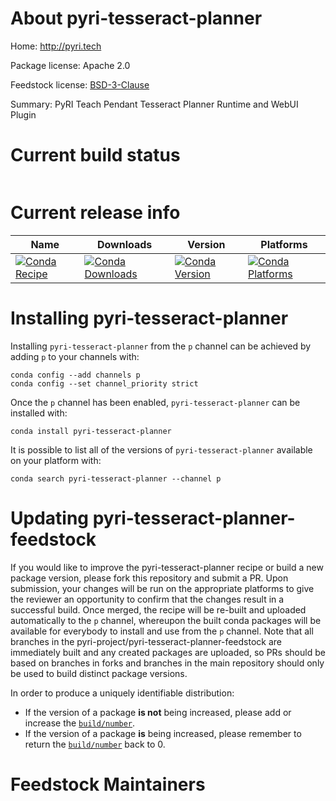 About pyri-tesseract-planner
============================

Home: http://pyri.tech

Package license: Apache 2.0

Feedstock license: [BSD-3-Clause](https://github.com/pyri-project/pyri-tesseract-planner-feedstock/blob/master/LICENSE.txt)

Summary: PyRI Teach Pendant Tesseract Planner Runtime and WebUI Plugin

Current build status
====================


<table>
</table>

Current release info
====================

| Name | Downloads | Version | Platforms |
| --- | --- | --- | --- |
| [![Conda Recipe](https://img.shields.io/badge/recipe-pyri--tesseract--planner-green.svg)](https://anaconda.org/p/pyri-tesseract-planner) | [![Conda Downloads](https://img.shields.io/conda/dn/p/pyri-tesseract-planner.svg)](https://anaconda.org/p/pyri-tesseract-planner) | [![Conda Version](https://img.shields.io/conda/vn/p/pyri-tesseract-planner.svg)](https://anaconda.org/p/pyri-tesseract-planner) | [![Conda Platforms](https://img.shields.io/conda/pn/p/pyri-tesseract-planner.svg)](https://anaconda.org/p/pyri-tesseract-planner) |

Installing pyri-tesseract-planner
=================================

Installing `pyri-tesseract-planner` from the `p` channel can be achieved by adding `p` to your channels with:

```
conda config --add channels p
conda config --set channel_priority strict
```

Once the `p` channel has been enabled, `pyri-tesseract-planner` can be installed with:

```
conda install pyri-tesseract-planner
```

It is possible to list all of the versions of `pyri-tesseract-planner` available on your platform with:

```
conda search pyri-tesseract-planner --channel p
```




Updating pyri-tesseract-planner-feedstock
=========================================

If you would like to improve the pyri-tesseract-planner recipe or build a new
package version, please fork this repository and submit a PR. Upon submission,
your changes will be run on the appropriate platforms to give the reviewer an
opportunity to confirm that the changes result in a successful build. Once
merged, the recipe will be re-built and uploaded automatically to the
`p` channel, whereupon the built conda packages will be available for
everybody to install and use from the `p` channel.
Note that all branches in the pyri-project/pyri-tesseract-planner-feedstock are
immediately built and any created packages are uploaded, so PRs should be based
on branches in forks and branches in the main repository should only be used to
build distinct package versions.

In order to produce a uniquely identifiable distribution:
 * If the version of a package **is not** being increased, please add or increase
   the [``build/number``](https://docs.conda.io/projects/conda-build/en/latest/resources/define-metadata.html#build-number-and-string).
 * If the version of a package **is** being increased, please remember to return
   the [``build/number``](https://docs.conda.io/projects/conda-build/en/latest/resources/define-metadata.html#build-number-and-string)
   back to 0.

Feedstock Maintainers
=====================


